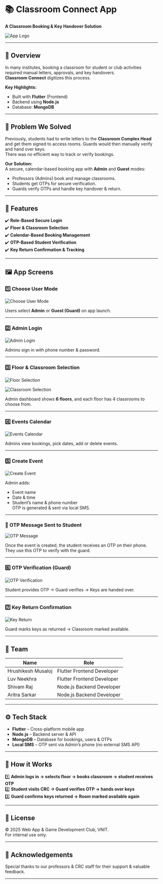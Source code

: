 # 📚 Classroom Connect App

**A Classroom Booking & Key Handover Solution**

![App Logo](/client/assets/icons/crc_app_icon.jpeg) <!-- Replace with your actual logo path -->

---

## 📌 Overview

In many institutes, booking a classroom for student or club activities required manual letters, approvals, and key handovers.  
**Classroom Connect** digitizes this process.

**Key Highlights:**
- Built with **Flutter** (Frontend)
- Backend using **Node.js**
- Database: **MongoDB**

---

## 🎯 Problem We Solved

Previously, students had to write letters to the **Classroom Complex Head** and get them signed to access rooms. Guards would then manually verify and hand over keys.  
There was no efficient way to track or verify bookings.

**Our Solution:**  
A secure, calendar-based booking app with **Admin** and **Guest** modes:
- Professors (Admins) book and manage classrooms.
- Students get OTPs for secure verification.
- Guards verify OTPs and handle key handover & return.

---

## 🔑 Features

✔️ **Role-Based Secure Login**  
✔️ **Floor & Classroom Selection**  
✔️ **Calendar-Based Booking Management**  
✔️ **OTP-Based Student Verification**  
✔️ **Key Return Confirmation & Tracking**

---

## 🖼️ App Screens

### 1️⃣ Choose User Mode

![Choose User Mode](/assets/choose_user.png) <!-- Replace with actual path -->

Users select **Admin** or **Guest (Guard)** on app launch.

---

### 2️⃣ Admin Login

![Admin Login](/assets/admin_login.png)

Admins sign in with phone number & password.

---

### 3️⃣ Floor & Classroom Selection

![Floor Selection](assets/floor_selection.png)

![Classroom Selection](/assets/classroom_selection.png)

Admin dashboard shows **6 floors**, and each floor has 4 classrooms to choose from.

---

### 4️⃣ Events Calendar

![Events Calendar](/assets/calendar.png)

Admins view bookings, pick dates, add or delete events.

---

### 5️⃣ Create Event

![Create Event](/assets/create_event.png)

Admin adds:
- Event name
- Date & time
- Student’s name & phone number  
OTP is generated & sent via local SMS.

---

### 📩 OTP Message Sent to Student

![OTP Message](/assets/otp.png)

Once the event is created, the student receives an OTP on their phone.  
They use this OTP to verify with the guard.

---

### 6️⃣ OTP Verification (Guard)

![OTP Verification](/assets/otp_verification.png)

Student provides OTP → Guard verifies → Keys are handed over.

---

### 7️⃣ Key Return Confirmation

![Key Return](/assets/key_return.png)

Guard marks keys as returned → Classroom marked available.

---

## 👥 Team

| Name | Role |
|------|------------------------------|
| Hrushikesh Musaloj | Flutter Frontend Developer |
| Luv Neekhra | Flutter Frontend Developer |
| Shivam Raj | Node.js Backend Developer |
| Aritra Sarkar | Node.js Backend Developer |

---

## ⚙️ Tech Stack

- **Flutter** – Cross-platform mobile app
- **Node.js** – Backend server & API
- **MongoDB** – Database for bookings, users & OTPs
- **Local SMS** – OTP sent via Admin’s phone (no external SMS API)

---

## 🚀 How it Works

1️⃣ **Admin logs in → selects floor → books classroom → student receives OTP**  
2️⃣ **Student visits CRC → Guard verifies OTP → hands over keys**  
3️⃣ **Guard confirms keys returned → Room marked available again**

---

## 📎 License

© 2025 Web App & Game Development Club, VNIT.  
For internal use only.

---

## 🙌 Acknowledgements

Special thanks to our professors & CRC staff for their support & valuable feedback.

---
